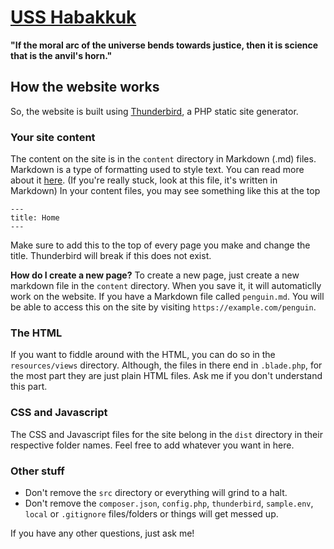 # [USS Habakkuk](https://uss-habakkuk.netlify.com/)
**"If the moral arc of the universe bends towards justice, then it is science that is the anvil's horn."**

## How the website works
So, the website is built using [Thunderbird](https://thunderbird.netlify.com/), a PHP static site generator. 

### Your site content

The content on the site is in the `content` directory in Markdown (.md) files.
Markdown is a type of formatting used to style text. You can read more about it [here](https://www.markdownguide.org/getting-started). (If you're really stuck, look at this file, it's written in Markdown)
In your content files, you may see something like this at the top
```
---
title: Home
---
```
Make sure to add this to the top of every page you make and change the title. Thunderbird will break if this does not exist.

**How do I create a new page?**
To create a new page, just create a new markdown file in the `content` directory. When you save it, it will automaticlly work on the website. 
If you have a Markdown file called `penguin.md`. You will be able to access this on the site by visiting `https://example.com/penguin`.

### The HTML

If you want to fiddle around with the HTML, you can do so in the `resources/views` directory. Although, the files in there end in `.blade.php`, for the most part they are just plain HTML files. Ask me if you don't understand this part.

### CSS and Javascript

The CSS and Javascript files for the site belong in the `dist` directory in their respective folder names. Feel free to add whatever you want in here.

### Other stuff

* Don't remove the `src` directory or everything will grind to a halt.
* Don't remove the `composer.json`, `config.php`, `thunderbird`, `sample.env`, `local` or `.gitignore` files/folders or things will get messed up.

If you have any other questions, just ask me!